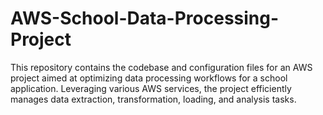 # AWS-School-Data-Processing-Project
This repository contains the codebase and configuration files for an AWS project aimed at optimizing data processing workflows for a school application. Leveraging various AWS services, the project efficiently manages data extraction, transformation, loading, and analysis tasks.
